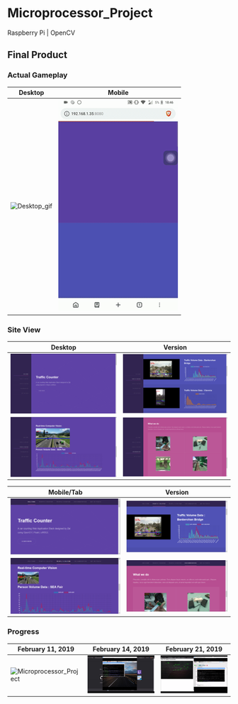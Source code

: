 # Microprocessor_Project
Raspberry Pi | OpenCV

## Final Product
### Actual Gameplay
| Desktop | Mobile |
| ------------- |:-------------:|
| ![Desktop_gif](media/desktop.gif)      | ![Desktop_site2](media/mobile1.gif)  |
### Site View
| Desktop | Version           |
| ------------- |:-------------:|
| ![Desktop_site1](media/site1.png)      | ![Desktop_site2](media/site2.png)  |
| ![Desktop_site3](media/site3.png)      | ![Desktop_site4](media/site4.png)  |

| Mobile/Tab | Version           |
| ------------- |:-------------:|
| ![Desktop_site1](media/tab1.png)      | ![Desktop_site2](media/tab2.png)  |
| ![Desktop_site3](media/tab3.png)      | ![Desktop_site4](media/tab4.png)  |

### Progress
| February 11, 2019      | February 14, 2019     | February 21, 2019     |
| ------------ | ------------- | ------------- |
| ![Microprocessor_Project](media/traffic.gif) | ![Microprocessor_Project](media/traffic2.gif) | ![Microprocessor_Project](media/traffic3.gif) |
